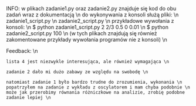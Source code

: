 INFO:
    w plikach zadanie1.py oraz zadanie2.py znajduje się kod do obu zadań wraz z dokumentacją \n
    do wykonywania z konsoli służą pliki: \n
        zadanie1_script.py \n
        zadanie2_script.py \n
    przykładowe wywołania z konsoli: \n
    $ python zadanie1_script.py 2 2/3 0.5 0 0.01 \n
    $ python zadanie2_script.py 100 \n
        (w tych plikach znajdują się również zakomentowane przykłady wywołania programów nie z konsoli) \n
    


Feedback: \n

    lista 4 jest niezwykle interesująca, ale również wymagająca \n
    
    zadanie 2 dało mi dużo zabawy ze względu na swobodę \n
    
    natomiast zadanie 1 było bardzo trudne do zrozumienia, wykonania \n
    popatrzyłem na zadanie z wykładu z oscylatorem i mam chyba podobnie \n
    może jak przerobimy równania różniczkowe na analizie, zrobię podobne zadanie lepiej \n
    
    
